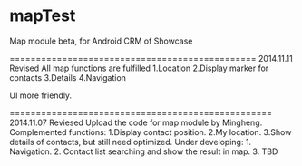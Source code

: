 mapTest
=======

Map module beta, for Android CRM of Showcase

===============================================
2014.11.11 Revised
All map functions are fulfilled
1.Location
2.Display marker for contacts
3.Details
4.Navigation

UI more friendly.

==================================================
2014.11.07 Reviesed
Upload the code for map module by Mingheng.
Complemented functions:
    1.Display contact position.
    2.My location.
    3.Show details of contacts, but still need optimized.
Under developing:
    1. Navigation.
    2. Contact list searching and show the result in map.
    3. TBD


